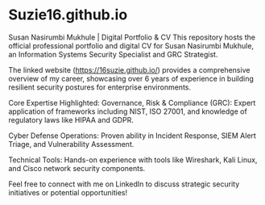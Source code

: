 # Suzie16.github.io
Susan Nasirumbi Mukhule | Digital Portfolio & CV
This repository hosts the official professional portfolio and digital CV for Susan Nasirumbi Mukhule, an Information Systems Security Specialist and GRC Strategist.

The linked website (https://16suzie.github.io/) provides a comprehensive overview of my career, showcasing over 6 years of experience in building resilient security postures for enterprise environments.

Core Expertise Highlighted:
Governance, Risk & Compliance (GRC): Expert application of frameworks including NIST, ISO 27001, and knowledge of regulatory laws like HIPAA and GDPR.

Cyber Defense Operations: Proven ability in Incident Response, SIEM Alert Triage, and Vulnerability Assessment.

Technical Tools: Hands-on experience with tools like Wireshark, Kali Linux, and Cisco network security components.

Feel free to connect with me on LinkedIn to discuss strategic security initiatives or potential opportunities!

